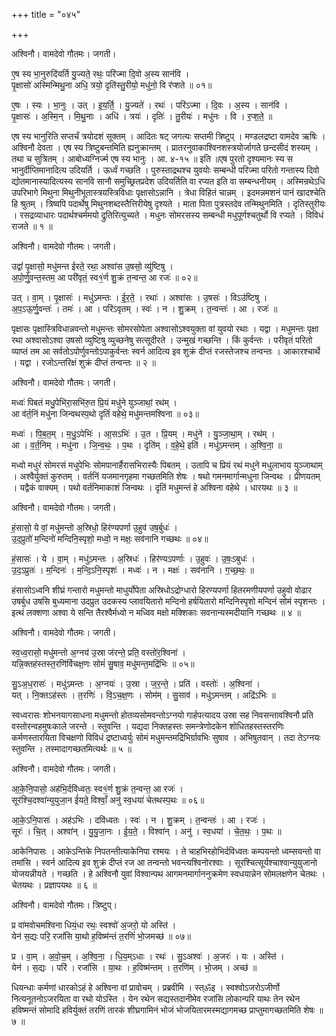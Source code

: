 +++
title = "०४५"

+++


अश्विनौ। वामदेवो गौतमः। जगती।

ए॒ष स्य भा॒नुरुदि॑यर्ति यु॒ज्यते॒ रथः॒ परि॑ज्मा दि॒वो अ॒स्य सान॑वि ।  
पृ॒क्षासो॑ अस्मिन्मिथु॒ना अधि॒ त्रयो॒ दृति॑स्तु॒रीयो॒ मधु॑नो॒ वि र॑प्शते ॥ ०१॥

ए॒षः । स्यः । भा॒नुः । उत् । इ॒य॒र्ति॒ । यु॒ज्यते॑ । रथः॑ । परि॑ऽज्मा । दि॒वः । अ॒स्य । सान॑वि ।  
पृ॒क्षासः॑ । अ॒स्मि॒न् । मि॒थु॒नाः । अधि॑ । त्रयः॑ । दृतिः॑ । तु॒रीयः॑ । मधु॑नः । वि । र॒प्श॒ते॒ ॥

एष स्य भानुरिति सप्तर्चं त्रयोदशं सूक्तम् । आदितः षट् जगत्यः सप्तमी त्रिष्टुप् । मण्डलद्रष्टा वामदेव ऋषिः । अश्विनौ देवता । एष स्य त्रिष्टुबन्तमिति ह्यनुक्रान्तम् । प्रातरनुवाकाश्विनशस्त्रयोर्जागते छन्दसीदं शस्यम् । तथा च सुत्रितम् । आबोध्यग्निर्ज्म एष स्य भानुः । आ. ४-१५ ॥ इति ॥एष पुरतो दृश्यमानः स्य स भानुर्दीप्तिमानादित्य उदियर्ति । ऊर्ध्वं गच्छति । पुरुस्ताद्रथश्च युवयोः सम्बन्धी परिज्मा परितो गन्तास्य दिवो द्योतमानास्यादित्यस्य सानवि सानौ समुच्छ्रितप्रदेश उदियर्तिति वा रप्यत इति वा सम्बन्धनीयम् । अस्मिन्रथेऽधि उपरिभागे मिथुना मिथुनीभूतास्त्रयस्त्रिविधाः पृक्षासोऽन्नानि । त्रेधा विहितं चान्नम् । इदमन्नमशनं पानं खादश्चेति हि श्रुतम् । त्रिष्वपि पदार्थेषु मिथुनशब्दस्तैत्तिरीयेषु दृश्यते । माता पिता पुत्रस्तदेव तन्मिथुनमिति । दृतिस्तुरीयः । रसद्रव्याधारः पदार्थश्चर्ममयो द्रुतिरित्युच्यते । मधुनः सोमरसस्य सम्बन्धी मधुपूर्णश्चतुर्थो वि रप्यते । विविधं राजते ॥ १ ॥

अश्विनौ। वामदेवो गौतमः। जगती।

उद्वां॑ पृ॒क्षासो॒ मधु॑मन्त ईरते॒ रथा॒ अश्वा॑स उ॒षसो॒ व्यु॑ष्टिषु ।  
अ॒पो॒र्णु॒वन्त॒स्तम॒ आ परी॑वृतं॒ स्व१॒॑र्ण शु॒क्रं त॒न्वन्त॒ आ रजः॑ ॥ ०२॥

उत् । वा॒म् । पृ॒क्षासः॑ । मधु॑ऽमन्तः । ई॒र॒ते॒ । रथाः॑ । अश्वा॑सः । उ॒षसः॑ । विऽउ॑ष्टिषु ।  
अ॒प॒ऽऊ॒र्णु॒वन्तः॑ । तमः॑ । आ । परि॑ऽवृतम् । स्वः॑ । न । शु॒क्रम् । त॒न्वन्तः॑ । आ । रजः॑ ॥

पृक्षासः पृक्षास्त्रिविधान्नवन्तो मधुमन्तः सोमरसोपेता अश्वासोऽश्वयुक्ता वां युवयो रथाः । यद्वा । मधुमन्तः पृक्षा रथा अश्वासोऽश्वा उषसो व्युष्टिषु व्युच्छनेषु सत्सूदीरते । उन्मुखं गच्छन्ति । किं कुर्वन्तः । परीवृतं परितो व्याप्तं तम आ सर्वतोऽपोर्णुवन्तोऽपाकुर्वन्तः स्वर्न आदित्य इव शुक्रं दीप्तं रजस्तेजश्च तन्वन्तः । आकारश्चार्थे । यद्वा । रजोऽन्तरिक्षं शुक्रं दीप्तं तन्वन्तः ॥ २ ॥

अश्विनौ। वामदेवो गौतमः। जगती।

मध्वः॑ पिबतं मधु॒पेभि॑रा॒सभि॑रु॒त प्रि॒यं मधु॑ने युञ्जाथां॒ रथ॑म् ।  
आ व॑र्त॒निं मधु॑ना जिन्वथस्प॒थो दृतिं॑ वहेथे॒ मधु॑मन्तमश्विना ॥ ०३॥

मध्वः॑ । पि॒ब॒त॒म् । म॒धु॒ऽपेभिः॑ । आ॒सऽभिः॑ । उ॒त । प्रि॒यम् । मधु॑ने । यु॒ञ्जा॒था॒म् । रथ॑म् ।  
आ । व॒र्त॒निम् । मधु॑ना । जि॒न्व॒थः॒ । प॒थः । दृति॑म् । व॒हे॒थे॒ इति॑ । मधु॑ऽमन्तम् । अ॒श्वि॒ना॒ ॥

मध्वो मधुरं सोमरसं मधुपेभिः सोमपानार्हैरासभिरास्यैः पिबतम् । उतापि च प्रियं रथं मधुने मधुलाभाय युञ्जाथाम् । अश्वैर्युक्तं कुरुतम् । वर्तनिं यजमानगृहमा गच्छतमिति शेषः । षथो गमनमार्गान्मधुना जिन्वथः । प्रीणयतम् । यद्वैकं वाक्यम् । पथो वर्तनिमाकाशं जिन्वथः । दृतिं मधुमन्तं हे अश्विना वहेथे । धारयथः ॥ ३ ॥

अश्विनौ। वामदेवो गौतमः। जगती।

हं॒सासो॒ ये वां॒ मधु॑मन्तो अ॒स्रिधो॒ हिर॑ण्यपर्णा उ॒हुव॑ उष॒र्बुधः॑ ।  
उ॒द॒प्रुतो॑ म॒न्दिनो॑ मन्दिनि॒स्पृशो॒ मध्वो॒ न मक्षः॒ सव॑नानि गच्छथः ॥ ०४॥

हं॒सासः॑ । ये । वा॒म् । मधु॑ऽमन्तः । अ॒स्रिधः॑ । हिर॑ण्यऽपर्णाः । उ॒हुवः॑ । उ॒षः॒ऽबुधः॑ ।  
उ॒द॒ऽप्रुतः॑ । म॒न्दिनः॑ । म॒न्दि॒ऽनि॒स्पृशः॑ । मध्वः॑ । न । मक्षः॑ । सव॑नानि । ग॒च्छ॒थः॒ ॥

हंसासोऽध्वनि शीघ्रं गन्तारो मधुमन्तो माधुर्योपेता अस्रिधोऽद्रोग्धारो हिरण्यपर्णा हितरमणीयपर्णा उहुवो वोढार उषर्बुध उषसि बुध्यमाना उदप्रुत उदकस्य प्लावयितारो मन्दिनो हर्षयितारो मन्दिनिस्पृशो मन्दिनं सोमं स्पृशन्तः । इत्थं लक्शणा अश्वा ये सन्ति तैरश्वैर्मध्वो न मध्विव मक्षो मक्शिकाः सवनान्यस्मदीयानि गच्छथः ॥ ४ ॥

अश्विनौ। वामदेवो गौतमः। जगती।

स्व॒ध्व॒रासो॒ मधु॑मन्तो अ॒ग्नय॑ उ॒स्रा ज॑रन्ते॒ प्रति॒ वस्तो॑र॒श्विना॑ ।  
यन्नि॒क्तह॑स्तस्त॒रणि॑र्विचक्ष॒णः सोमं॑ सु॒षाव॒ मधु॑मन्त॒मद्रि॑भिः ॥ ०५॥

सु॒ऽअ॒ध॒रासः॑ । मधु॑ऽमन्तः । अ॒ग्नयः॑ । उ॒स्रा । ज॒र॒न्ते॒ । प्रति॑ । वस्तोः॑ । अ॒श्विना॑ ।  
यत् । नि॒क्तऽह॑स्तः । त॒रणिः॑ । वि॒ऽच॒क्ष॒णः । सोम॑म् । सु॒साव॑ । मधु॑ऽमन्तम् । अद्रि॑ऽभिः ॥

स्वध्वरासः शोभनयागसाधना मधुमन्तो होतव्यसोमवन्तोऽग्नयो गार्हपत्यादय उस्रा सह निवसन्तावश्विनौ प्रति वस्तोरन्वहमुषःकाले जरन्ते । स्तुवन्ति । यद्यदा निक्तहस्तः समन्त्रेणोदकेन शोधितहस्तस्तरणिः कर्मणस्तारयिता विचक्षणो विविधं द्रष्टाध्वर्युः सोमं मधुमन्तमद्रिभिर्ग्रावभिः सुषाव । अभिषुतवान् । तदा तेऽग्नयः स्तुवन्ति । तस्मादागच्छतमित्यर्थः ॥ ५ ॥

अश्विनौ। वामदेवो गौतमः। जगती।

आ॒के॒नि॒पासो॒ अह॑भि॒र्दवि॑ध्वतः॒ स्व१॒॑र्ण शु॒क्रं त॒न्वन्त॒ आ रजः॑ ।  
सूर॑श्चि॒दश्वा॑न्युयुजा॒न ई॑यते॒ विश्वाँ॒ अनु॑ स्व॒धया॑ चेतथस्प॒थः ॥ ०६॥

आ॒के॒ऽनि॒पासः॑ । अह॑ऽभिः । दवि॑ध्वतः । स्वः॑ । न । शु॒क्रम् । त॒न्वन्तः॑ । आ । रजः॑ ।  
सूरः॑ । चि॒त् । अश्वा॑न् । यु॒यु॒जा॒नः । ई॒य॒ते॒ । विश्वा॑न् । अनु॑ । स्व॒धया॑ । चे॒त॒थः॒ । प॒थः ॥

आकेनिपासः । आकेऽन्तिके निपतन्तीत्याकेनिपा रश्मयः । ते चाहभिरहोभिर्दविध्वतः कम्पयन्तो ध्वम्सयन्तो वा तमांसि । स्वर्न आदित्य इव शुक्रं दीप्तं रज आ तन्वन्तो भवन्त्यश्विनोरश्वाः । सूरश्चित्सूर्यश्चाश्वान्युयुजानो योजयन्नीयते । गच्छति । हे अश्विनौ युवां विश्वान्पथ आगमनमार्गाननुक्रमेण स्वधयान्नेन सोमलक्षणेन चेतथः । चेतयथः । प्रज्ञापयथः ॥ ६ ॥

अश्विनौ। वामदेवो गौतमः। त्रिष्टुप्।

प्र वा॑मवोचमश्विना धियं॒धा रथः॒ स्वश्वो॑ अ॒जरो॒ यो अस्ति॑ ।  
येन॑ स॒द्यः परि॒ रजां॑सि या॒थो ह॒विष्म॑न्तं त॒रणिं॑ भो॒जमच्छ॑ ॥ ०७॥

प्र । वा॒म् । अ॒वो॒च॒म् । अ॒श्वि॒ना॒ । धि॒य॒म्ऽधाः । रथः॑ । सु॒ऽअश्वः॑ । अ॒जरः॑ । यः । अस्ति॑ ।  
येन॑ । स॒द्यः । परि॑ । रजां॑सि । या॒थः । ह॒विष्म॑न्तम् । त॒रणि॑म् । भो॒जम् । अच्छ॑ ॥

धियन्धाः कर्मणां धारकोऽहं हे अश्विना वां प्रावोचम् । प्रब्रवीमि । स्त्ॐइ । स्वश्वोऽजरोऽजीर्णो नित्यनूतनोऽजरयिता वा रथो योऽस्ति । येन रथेन सद्यस्तदानीमेव रजांसि लोकान्परि याथः तेन रथेन हविष्मन्तं सोमादि हविर्युक्तं तरणिं तारकं शीघ्रगामिनं भोजं भोजयितारमस्मद्यागमच्छ प्राप्तुमागच्छतमिति शेषः ॥ ७ ॥